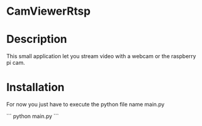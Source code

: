 # CamViewerRtsp
<h1>Description</h1>
<p>This small application let you stream video with a webcam or the raspberry pi cam. </p>
<h1>Installation</h1>
<p> For now you just have to execute the python file name main.py </p>
 ```
python main.py
```
